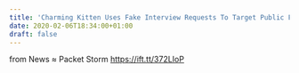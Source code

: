 ```yaml
---
title: 'Charming Kitten Uses Fake Interview Requests To Target Public Figures'
date: 2020-02-06T18:34:00+01:00
draft: false
---
```


  
  
from News ≈ Packet Storm https://ift.tt/372LIoP